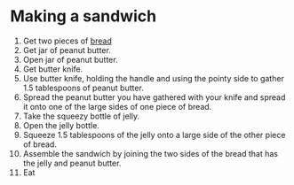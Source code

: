 # Making a sandwich

1. Get two pieces of [bread](making_bread.md)  
2. Get jar of peanut butter.
3. Open jar of peanut butter.
4. Get butter knife.
5. Use butter knife, holding the handle and using the pointy side to gather 1.5 tablespoons of peanut butter.
6. Spread the peanut butter you have gathered with your knife and spread it onto one of the large sides of one piece of bread.
7. Take the squeezy bottle of jelly.
8. Open the jelly bottle.
9. Squeeze 1.5 tablespoons of the jelly onto a large side of the other piece of bread.
10. Assemble the sandwich by joining the two sides of the bread that has the jelly and peanut butter.
11. Eat
